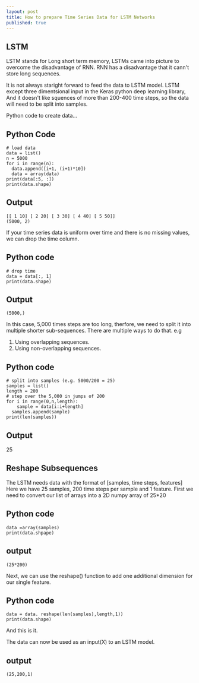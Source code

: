 ```yaml
---
layout: post
title: How to prepare Time Series Data for LSTM Networks
published: true
---
```


## LSTM
LSTM stands for Long short term memory, LSTMs came into picture to overcome the disadvantage of RNN. RNN has a disadvantage that it cann't store long sequences. 

It is not always staright forward to feed the data to LSTM model. LSTM except three dimentsional input in the Keras python deep learning library, And it doesn't like squences of more than 200-400 time steps, so the data will need to be split into samples. 

Python code to create data...

## Python Code
```
# load data
data = list()
n = 5000
for i in range(n):	
  data.append([i+1, (i+1)*10])
  data = array(data)
print(data[:5, :])
print(data.shape)
```
## Output
```
[[ 1 10] [ 2 20] [ 3 30] [ 4 40] [ 5 50]]
(5000, 2)
```

If your time series data is uniform over time and there is no missing values, we can drop the time column.
## Python code
```
# drop time 
data = data[:, 1] 
print(data.shape)
```
## Output
```
(5000,)
```

In this case, 5,000 times steps are too long, therfore, we need to split it into multiple shorter sub-sequences. There are multiple ways to do that. e.g
  1. Using overlapping sequences.
  2. Using non-overlapping sequences.
  
## Python code
```
# split into samples (e.g. 5000/200 = 25)
samples = list()
length = 200
# step over the 5,000 in jumps of 200
for i in range(0,n,length):
 	sample = data[i:i+length]	
  samples.append(sample)
print(len(samples))
```
## Output
25

## Reshape Subsequences
The LSTM needs data with the format of [samples, time steps, features]
Here we have 25 samples, 200 time steps per sample and 1 feature. First we need to convert our list of arrays into a 2D numpy array of 25*20

## Python code
```
data =array(samples)
print(data.shpape)
```
## output
```
(25*200)
```

Next, we can use the reshape() function to add one additional dimension for our single feature. 
## Python code 
```
data = data. reshape(len(samples),length,1))
print(data.shape)
```
And this is it. 

The data can now be used as an input(X) to an LSTM model.
## output
```
(25,200,1)
```















